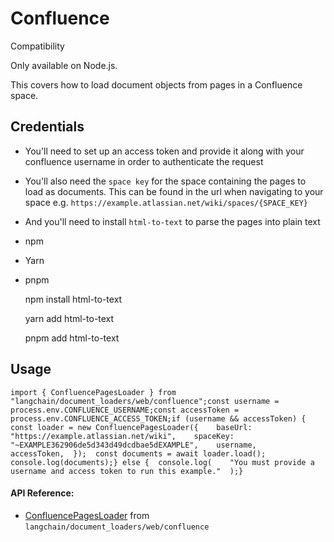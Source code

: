 Confluence
==========

Compatibility

Only available on Node.js.

This covers how to load document objects from pages in a Confluence space.

Credentials[](#credentials "Direct link to Credentials")
---------------------------------------------------------

*   You'll need to set up an access token and provide it along with your confluence username in order to authenticate the request
*   You'll also need the `space key` for the space containing the pages to load as documents. This can be found in the url when navigating to your space e.g. `https://example.atlassian.net/wiki/spaces/{SPACE_KEY}`
*   And you'll need to install `html-to-text` to parse the pages into plain text

*   npm
*   Yarn
*   pnpm

    npm install html-to-text

    yarn add html-to-text

    pnpm add html-to-text

Usage[](#usage "Direct link to Usage")
---------------------------------------

    import { ConfluencePagesLoader } from "langchain/document_loaders/web/confluence";const username = process.env.CONFLUENCE_USERNAME;const accessToken = process.env.CONFLUENCE_ACCESS_TOKEN;if (username && accessToken) {  const loader = new ConfluencePagesLoader({    baseUrl: "https://example.atlassian.net/wiki",    spaceKey: "~EXAMPLE362906de5d343d49dcdbae5dEXAMPLE",    username,    accessToken,  });  const documents = await loader.load();  console.log(documents);} else {  console.log(    "You must provide a username and access token to run this example."  );}

#### API Reference:

*   [ConfluencePagesLoader](/docs/api/document_loaders_web_confluence/classes/ConfluencePagesLoader) from `langchain/document_loaders/web/confluence`